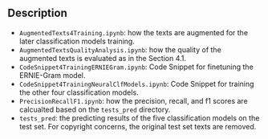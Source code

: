 ## Description 

- `AugmentedTexts4Training.ipynb`: how the texts are augmented for the later classification models training. 
- `AugmentedTextsQualityAnalysis.ipynb`: how the quality of the augmented texts is evaluated as in the Section 4.1. 
- `CodeSnippet4TrainingERNIEGram.ipynb`: Code Snippet for finetuning the ERNIE-Gram model.
- `CodeSnippet4TrainingNeuralClfModels.ipynb`: Code Snippet for training the other four classification models.
- `PrecisionRecallF1.ipynb`: how the precision, recall, and f1 scores are calcualted based on the `tests_pred` directory. 
- `tests_pred`: the predicting results of the five classification models on the test set. For copyright concerns, the original test set texts are removed.  